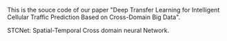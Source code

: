 This is the souce code of our paper "Deep Transfer Learning for Intelligent Cellular Traffic Prediction Based on Cross-Domain Big Data".

STCNet: Spatial-Temporal Cross domain neural Network.

